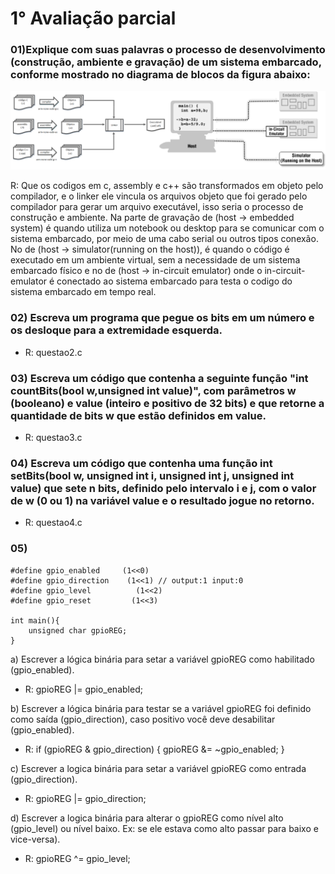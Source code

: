 # 1° Avaliação parcial

### 01)Explique com suas palavras o processo de desenvolvimento (construção, ambiente e gravação) de um sistema embarcado, conforme mostrado no diagrama de blocos da figura abaixo:
![preview](/assets/build.png)

R:  Que os codigos em c, assembly e c++ são transformados em objeto pelo compilador, e o linker ele vincula os arquivos objeto que foi gerado pelo compilador para gerar um arquivo executável, isso seria o processo de construção e ambiente. Na parte de gravação de (host -> embedded system) é quando utiliza um notebook ou desktop para se comunicar com o sistema embarcado, por meio de uma cabo serial ou outros tipos conexão. No de (host ->  simulator(running on the host)), é quando o código é executado em um ambiente virtual, sem a necessidade de um sistema embarcado físico e no de (host -> in-circuit emulator) onde o in-circuit-emulator é conectado ao sistema embarcado para testa o codigo do sistema embarcado em tempo real.

### 02) Escreva um programa que pegue os bits em um número e os desloque para a extremidade esquerda.

- R: questao2.c

### 03) Escreva um código que contenha a seguinte função "int countBits(bool w,unsigned int value)", com parâmetros w (booleano) e value (inteiro e positivo de 32 bits) e que retorne a quantidade de bits w que estão definidos em value.

- R: questao3.c

### 04) Escreva um código que contenha uma função int setBits(bool w, unsigned int i, unsigned int j, unsigned int value) que sete n bits, definido pelo intervalo i e j, com o valor de w (0 ou 1) na variável value e o resultado jogue no retorno.

- R: questao4.c

### 05)
```
#define gpio_enabled     (1<<0)
#define gpio_direction    (1<<1) // output:1 input:0
#define gpio_level          (1<<2)
#define gpio_reset         (1<<3)

int main(){
    unsigned char gpioREG;
}
```

a) Escrever a lógica binária para setar a variável gpioREG como habilitado (gpio_enabled).
- R:  gpioREG |= gpio_enabled;

b) Escrever a lógica binária para testar se a variável gpioREG foi definido como saída (gpio_direction), caso positivo você deve desabilitar (gpio_enabled).
- R: if (gpioREG & gpio_direction) {
        gpioREG &= ~gpio_enabled;
    }

c) Escrever a logica binária para setar a variável gpioREG como entrada (gpio_direction).
- R: gpioREG |= gpio_direction;

d) Escrever a logica binária para alterar o gpioREG como nível alto (gpio_level) ou nível baixo. Ex: se ele estava como alto passar para baixo e vice-versa).
- R: gpioREG ^= gpio_level;
